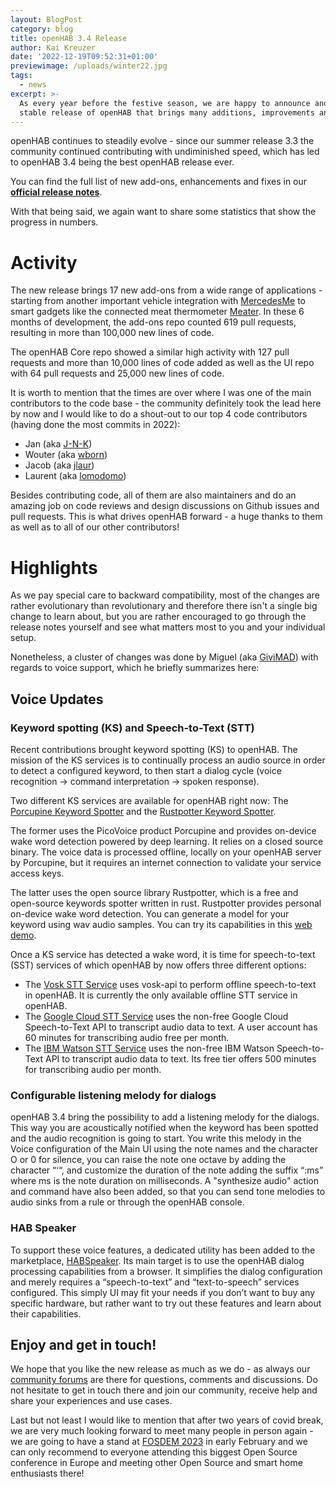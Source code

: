 ```yaml
---
layout: BlogPost
category: blog
title: openHAB 3.4 Release
author: Kai Kreuzer
date: '2022-12-19T09:52:31+01:00'
previewimage: /uploads/winter22.jpg
tags:
  - news
excerpt: >-
  As every year before the festive season, we are happy to announce another
  stable release of openHAB that brings many additions, improvements and fixes!
---
```

openHAB continues to steadily evolve - since our summer release 3.3 the community continued contributing with undiminished speed, which has led to openHAB 3.4 being the best openHAB release ever.

You can find the full list of new add-ons, enhancements and fixes in our [**official release notes**](https://github.com/openhab/openhab-distro/releases/tag/3.4.0).

With that being said, we again want to share some statistics that show the progress in numbers.

# Activity

The new release brings 17 new add-ons from a wide range of applications - starting from another important vehicle integration with [MercedesMe](https://next.openhab.org/addons/bindings/mercedesme/) to smart gadgets like the connected meat thermometer [Meater](https://www.openhab.org/addons/bindings/meater/). In these 6 months of development, the add-ons repo counted 619 pull requests, resulting in more than 100,000 new lines of code.

The openHAB Core repo showed a similar high activity with 127 pull requests and more than 10,000 lines of code added as well as the UI repo with 64 pull requests and 25,000 new lines of code.

It is worth to mention that the times are over where I was one of the main contributors to the code base - the community definitely took the lead here by now and I would like to do a shout-out to our top 4 code contributors (having done the most commits in 2022):

- Jan (aka [J-N-K](https://github.com/J-N-K))
- Wouter (aka [wborn](https://github.com/wborn))
- Jacob (aka [jlaur](https://github.com/jlaur))
- Laurent (aka [lomodomo](https://github.com/lolodomo))

Besides contributing code, all of them are also maintainers and do an amazing job on code reviews and design discussions on Github issues and pull requests. This is what drives openHAB forward - a huge thanks to them as well as to all of our other contributors!

# Highlights

As we pay special care to backward compatibility, most of the changes are rather evolutionary than revolutionary and therefore there isn't a single big change to learn about, but you are rather encouraged to go through the release notes yourself and see what matters most to you and your individual setup.

Nonetheless, a cluster of changes was done by Miguel (aka [GiviMAD](https://github.com/GiviMAD)) with regards to voice support, which he briefly summarizes here:

## Voice Updates

### Keyword spotting (KS) and Speech-to-Text (STT)

Recent contributions brought keyword spotting (KS) to openHAB. The mission of the KS services is to continually process an audio source in order to detect a configured keyword, to then start a dialog cycle (voice recognition -> command interpretation -> spoken response).

Two different KS services are available for openHAB right now: The [Porcupine Keyword Spotter](https://www.openhab.org/addons/voice/porcupineks/) and the [Rustpotter Keyword Spotter](https://www.openhab.org/addons/voice/rustpotterks/).

The former uses the PicoVoice product Porcupine and provides on-device wake word detection powered by deep learning. It relies on a closed source binary.
The voice data is processed offline, locally on your openHAB server by Porcupine, but it requires an internet connection to validate your service access keys.

The latter uses the open source library Rustpotter, which is a free and open-source keywords spotter written in rust. Rustpotter provides personal on-device wake word detection. You can generate a model for your keyword using wav audio samples. You can try its capabilities in this [web demo](https://givimad.github.io/rustpotter-worklet-demo/).

Once a KS service has detected a wake word, it is time for speech-to-text (SST) services of which openHAB by now offers three different options:

- The [Vosk STT Service](https://www.openhab.org/addons/voice/voskstt/) uses vosk-api to perform offline speech-to-text in openHAB. It is currently the only available offline STT service in openHAB.
- The [Google Cloud STT Service](https://www.openhab.org/addons/voice/googlestt/) uses the non-free Google Cloud Speech-to-Text API to transcript audio data to text. A user account has 60 minutes for transcribing audio free per month.
- The [IBM Watson STT Service](https://www.openhab.org/addons/voice/watsonstt/) uses the non-free IBM Watson Speech-to-Text API to transcript audio data to text. Its free tier offers 500 minutes for transcribing audio per month.

### Configurable listening melody for dialogs

openHAB 3.4 bring the possibility to add a listening melody for the dialogs. This way you are acoustically notified when the keyword has been spotted and the audio recognition is going to start. You write this melody in the Voice configuration of the Main UI using the note names and the character O or 0 for silence, you can raise the note one octave by adding the character “‘“, and customize the duration of the note adding the suffix “:ms” where ms is the note duration on milliseconds. A "synthesize audio" action and command have also been  added, so that you can send tone melodies to audio sinks from a rule or through the openHAB console.

###  HAB Speaker

To support these voice features, a dedicated utility has been added to the marketplace, [HABSpeaker](https://community.openhab.org/t/hab-speaker-dialog-processing-in-the-browser/140655). Its main target is to use the openHAB dialog processing capabilities from a browser. It simplifies the dialog configuration and merely requires a “speech-to-text” and “text-to-speech” services configured.
This simply UI may fit your needs if you don’t want to buy any specific hardware, but rather want to try out these features and learn about their capabilities.

## Enjoy and get in touch!

We hope that you like the new release as much as we do - as always our [community forums](https://community.openhab.org/) are there for questions, comments and discussions. Do not hesitate to get in touch there and join our community, receive help and share your experiences and use cases.

Last but not least I would like to mention that after two years of covid break, we are very much looking forward to meet many people in person again - we are going to have a stand at [FOSDEM 2023](https://fosdem.org/2023/) in early February and we can only recommend to everyone attending this biggest Open Source conference in Europe and meeting other Open Source and smart home enthusiasts there!
